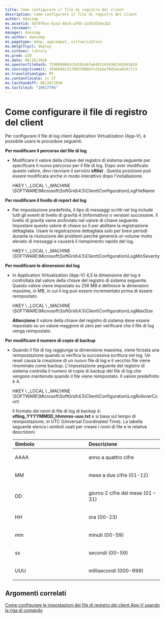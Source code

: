 ```yaml
---
title: Come configurare il file di registro del client
description: Come configurare il file di registro del client
author: dansimp
ms.assetid: dd79f8ce-61e2-4dc8-af03-2a353554a1b2
ms.reviewer: ''
manager: dansimp
ms.author: dansimp
ms.pagetype: mdop, appcompat, virtualization
ms.mktglfcycl: deploy
ms.sitesec: library
ms.prod: w10
ms.date: 06/16/2016
ms.openlocfilehash: 729089d683c5d102eb7eb45314583023d3362639
ms.sourcegitcommit: 354664bc527d93f80687cd2eba70d1eea024c7c3
ms.translationtype: MT
ms.contentlocale: it-IT
ms.lasthandoff: 06/26/2020
ms.locfileid: "10817796"
---
```

# Come configurare il file di registro del client


Per configurare il file di log client Application Virtualization (App-V), è possibile usare le procedure seguenti.

**Per modificare il percorso del file di log**

-   Modificare il valore della chiave del registro di sistema seguente per specificare il nuovo percorso per il file di log. Dopo aver modificato questo valore, devi riavviare il servizio **sftlist** . Questa posizione può essere modificata anche in modo interattivo dopo l'installazione.

    HKEY \ _LOCAL \ _MACHINE \\SOFTWARE\\Microsoft\\SoftGrid\\4.5\\Client\\Configuration\\LogFileName

**Per modificare il livello di report del log**

-   Per impostazione predefinita, il tipo di messaggi scritti nel log include tutti gli eventi di livello di gravità 4 (informativo) o versioni successive. Il livello di gravità viene archiviato nel valore di chiave seguente. Impostare questo valore di chiave su 5 per abilitare la registrazione dettagliata. Usare la registrazione dettagliata solo per brevi periodi durante la risoluzione dei problemi perché genererà un volume molto elevato di messaggi e causerà il riempimento rapido del log.

    HKEY \ _LOCAL \ _MACHINE \\SOFTWARE\\Microsoft\\SoftGrid\\4.5\\Client\\Configuration\\LogMinSeverity

**Per modificare le dimensioni del log**

-   In Application Virtualization (App-V) 4,5 la dimensione del log è controllata dal valore della chiave del registro di sistema seguente. Questo valore viene impostato su 256 MB e definisce le dimensioni massime, in MB, in cui il log può essere incrementato prima di essere reimpostato.

    HKEY \ _LOCAL \ _MACHINE \\SOFTWARE\\Microsoft\\SoftGrid\\4.5\\Client\\Configuration\\LogMaxSize

    **Attenzione**  Il valore della chiave del registro di sistema deve essere impostato su un valore maggiore di zero per verificare che il file di log venga reimpostato.

     

**Per modificare il numero di copie di backup**

-   Quando il file di log raggiunge la dimensione massima, viene forzata una reimpostazione quando si verifica la successiva scrittura nel log. Un reset causa la creazione di un nuovo file di log e il vecchio file viene rinominato come backup. L'impostazione seguente del registro di sistema controlla il numero di copie di backup del file di log che vengono mantenute quando il file viene reimpostato. Il valore predefinito è 4.

    HKEY \ _LOCAL \ _MACHINE \\SOFTWARE\\Microsoft\\SoftGrid\\4.5\\Client\\Configuration\\LogRolloverCount

    Il formato dei nomi di file di log di backup è: **sftlog\_YYYYMMDD\_hhmmss-uuu.txt** e si basa sul tempo di reimpostazione, in UTC (Universal Coordinated Time). La tabella seguente elenca i simboli usati per creare i nomi di file e le relative descrizioni.

    <table>
    <colgroup>
    <col width="50%" />
    <col width="50%" />
    </colgroup>
    <thead>
    <tr class="header">
    <th align="left">Simbolo</th>
    <th align="left">Descrizione</th>
    </tr>
    </thead>
    <tbody>
    <tr class="odd">
    <td align="left"><p>AAAA</p></td>
    <td align="left"><p>anno a quattro cifre</p></td>
    </tr>
    <tr class="even">
    <td align="left"><p>MM</p></td>
    <td align="left"><p>mese a due cifre (01-12)</p></td>
    </tr>
    <tr class="odd">
    <td align="left"><p>DD</p></td>
    <td align="left"><p>giorno 2 cifre del mese (01 – 31)</p></td>
    </tr>
    <tr class="even">
    <td align="left"><p>HH</p></td>
    <td align="left"><p>ora (00-23)</p></td>
    </tr>
    <tr class="odd">
    <td align="left"><p>mm</p></td>
    <td align="left"><p>minuti (00-59)</p></td>
    </tr>
    <tr class="even">
    <td align="left"><p>ss</p></td>
    <td align="left"><p>secondi (00-59)</p></td>
    </tr>
    <tr class="odd">
    <td align="left"><p>UUU</p></td>
    <td align="left"><p>millisecondi (000-999)</p></td>
    </tr>
    </tbody>
    </table>

     

## Argomenti correlati


[Come configurare le impostazioni dei file di registro dei client App-V usando la riga di comando](how-to-configure-the-app-v-client-registry-settings-by-using-the-command-line.md)

 

 





